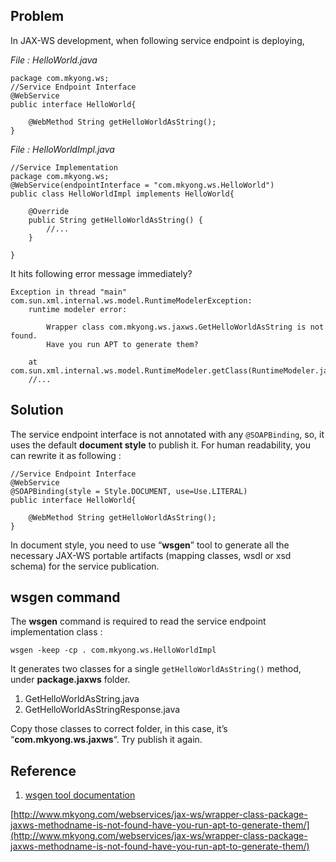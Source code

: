 ## Problem

In JAX-WS development, when following service endpoint is deploying,

_File : HelloWorld.java_

    package com.mkyong.ws;
    //Service Endpoint Interface
    @WebService
    public interface HelloWorld{

    	@WebMethod String getHelloWorldAsString();
    }

_File : HelloWorldImpl.java_

    //Service Implementation
    package com.mkyong.ws;
    @WebService(endpointInterface = "com.mkyong.ws.HelloWorld")
    public class HelloWorldImpl implements HelloWorld{

    	@Override
    	public String getHelloWorldAsString() {
    		//...
    	}

    }

It hits following error message immediately?

    Exception in thread "main" com.sun.xml.internal.ws.model.RuntimeModelerException:
    	runtime modeler error:

            Wrapper class com.mkyong.ws.jaxws.GetHelloWorldAsString is not found.
            Have you run APT to generate them?

    	at com.sun.xml.internal.ws.model.RuntimeModeler.getClass(RuntimeModeler.java:256)
    	//...

## Solution

The service endpoint interface is not annotated with any `@SOAPBinding`, so, it uses the default **document style** to publish it. For human readability, you can rewrite it as following :

    //Service Endpoint Interface
    @WebService
    @SOAPBinding(style = Style.DOCUMENT, use=Use.LITERAL)
    public interface HelloWorld{

    	@WebMethod String getHelloWorldAsString();
    }

In document style, you need to use “**wsgen**” tool to generate all the necessary JAX-WS portable artifacts (mapping classes, wsdl or xsd schema) for the service publication.

## wsgen command

The **wsgen** command is required to read the service endpoint implementation class :

    wsgen -keep -cp . com.mkyong.ws.HelloWorldImpl

It generates two classes for a single `getHelloWorldAsString()` method, under **package.jaxws** folder.

1.  GetHelloWorldAsString.java
2.  GetHelloWorldAsStringResponse.java

Copy those classes to correct folder, in this case, it’s “**com.mkyong.ws.jaxws**“. Try publish it again.

## Reference

1.  [wsgen tool documentation](http://download.oracle.com/javase/6/docs/technotes/tools/share/wsgen.html)

[http://www.mkyong.com/webservices/jax-ws/wrapper-class-package-jaxws-methodname-is-not-found-have-you-run-apt-to-generate-them/](http://www.mkyong.com/webservices/jax-ws/wrapper-class-package-jaxws-methodname-is-not-found-have-you-run-apt-to-generate-them/)
